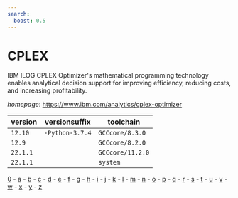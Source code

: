 ```yaml
---
search:
  boost: 0.5
---
```

# CPLEX

IBM ILOG CPLEX Optimizer's mathematical programming technology enables  analytical decision support for improving efficiency,  reducing costs, and increasing profitability.

*homepage*: <https://www.ibm.com/analytics/cplex-optimizer>

version | versionsuffix | toolchain
--------|---------------|----------
``12.10`` | ``-Python-3.7.4`` | ``GCCcore/8.3.0``
``12.9`` |  | ``GCCcore/8.2.0``
``22.1.1`` |  | ``GCCcore/11.2.0``
``22.1.1`` |  | ``system``

[0](../0/index.md) - [a](../a/index.md) - [b](../b/index.md) - [c](../c/index.md) - [d](../d/index.md) - [e](../e/index.md) - [f](../f/index.md) - [g](../g/index.md) - [h](../h/index.md) - [i](../i/index.md) - [j](../j/index.md) - [k](../k/index.md) - [l](../l/index.md) - [m](../m/index.md) - [n](../n/index.md) - [o](../o/index.md) - [p](../p/index.md) - [q](../q/index.md) - [r](../r/index.md) - [s](../s/index.md) - [t](../t/index.md) - [u](../u/index.md) - [v](../v/index.md) - [w](../w/index.md) - [x](../x/index.md) - [y](../y/index.md) - [z](../z/index.md)

